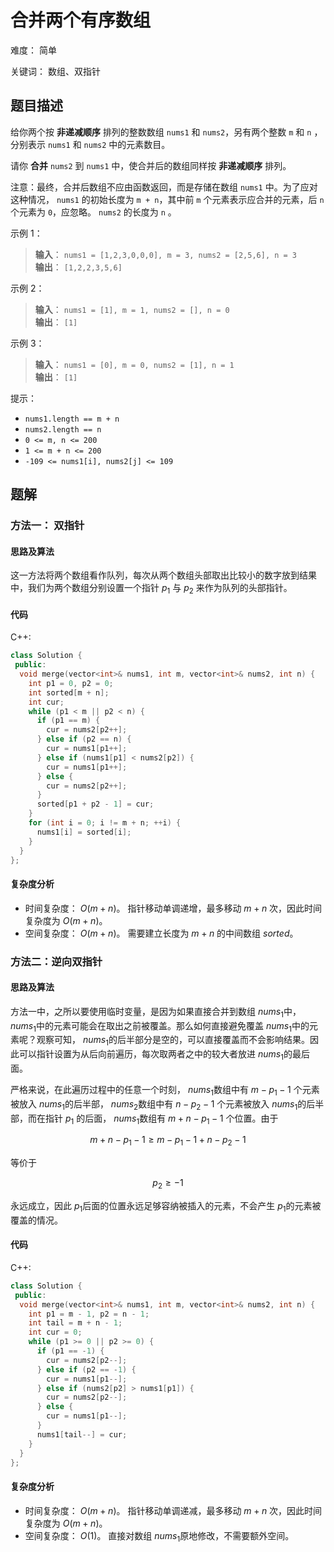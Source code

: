 # 合并两个有序数组

难度： 简单

关键词： 数组、双指针

## 题目描述

给你两个按 **非递减顺序** 排列的整数数组 `nums1` 和 `nums2`，另有两个整数 `m` 和 `n` ，分别表示 `nums1` 和 `nums2` 中的元素数目。

请你 **合并** `nums2` 到 `nums1` 中，使合并后的数组同样按 **非递减顺序** 排列。

注意：最终，合并后数组不应由函数返回，而是存储在数组 `nums1` 中。为了应对这种情况， `nums1` 的初始长度为 `m + n`，其中前 `m` 个元素表示应合并的元素，后 `n` 个元素为 `0`，应忽略。 `nums2` 的长度为 `n` 。

 

示例 1：

>**输入**： `nums1 = [1,2,3,0,0,0], m = 3, nums2 = [2,5,6], n = 3` <br>
**输出**： `[1,2,2,3,5,6]`
>

示例 2：

>**输入**： `nums1 = [1], m = 1, nums2 = [], n = 0` <br>
**输出**： `[1]`
>

示例 3：

>**输入**： `nums1 = [0], m = 0, nums2 = [1], n = 1` <br>
**输出**： `[1]`
>

提示：

* `nums1.length == m + n`
* `nums2.length == n`
* `0 <= m, n <= 200`
* `1 <= m + n <= 200`
* `-109 <= nums1[i], nums2[j] <= 109`

## 题解

### 方法一： 双指针

#### 思路及算法

这一方法将两个数组看作队列，每次从两个数组头部取出比较小的数字放到结果中，我们为两个数组分别设置一个指针 $p_1$​ 与 $p_2$ 来作为队列的头部指针。

#### 代码

C++:
```c++
class Solution {
 public:
  void merge(vector<int>& nums1, int m, vector<int>& nums2, int n) {
    int p1 = 0, p2 = 0;
    int sorted[m + n];
    int cur;
    while (p1 < m || p2 < n) {
      if (p1 == m) {
        cur = nums2[p2++];
      } else if (p2 == n) {
        cur = nums1[p1++];
      } else if (nums1[p1] < nums2[p2]) {
        cur = nums1[p1++];
      } else {
        cur = nums2[p2++];
      }
      sorted[p1 + p2 - 1] = cur;
    }
    for (int i = 0; i != m + n; ++i) {
      nums1[i] = sorted[i];
    }
  }
};
```

#### 复杂度分析

* 时间复杂度： $O(m+n)$。
指针移动单调递增，最多移动 $m+n$ 次，因此时间复杂度为 $O(m+n)$。
* 空间复杂度： $O(m+n)$。
需要建立长度为 $m+n$ 的中间数组 $sorted$。

### 方法二：逆向双指针

#### 思路及算法

方法一中，之所以要使用临时变量，是因为如果直接合并到数组 $nums_1$​ 中， $nums_1$​ 中的元素可能会在取出之前被覆盖。那么如何直接避免覆盖 $nums_1$​ 中的元素呢？观察可知， $nums_1$​ 的后半部分是空的，可以直接覆盖而不会影响结果。因此可以指针设置为从后向前遍历，每次取两者之中的较大者放进 $nums_1$​ 的最后面。

严格来说，在此遍历过程中的任意一个时刻， $nums_1$​ 数组中有 $m-p_1-1$ 个元素被放入 $nums_1$​ 的后半部， $nums_2$​ 数组中有 $n-p_2-1$ 个元素被放入 $nums_1$​ 的后半部，而在指针 $p_1$​ 的后面， $nums_1$​ 数组有 $m+n-p_1-1$ 个位置。由于

$$
m+n-p_1-1\geq m-p_1-1+n-p_2-1
$$

等价于

$$
p_2\geq -1
$$

永远成立，因此 $p_1$​ 后面的位置永远足够容纳被插入的元素，不会产生 $p_1$​ 的元素被覆盖的情况。

#### 代码

C++:
```c++
class Solution {
 public:
  void merge(vector<int>& nums1, int m, vector<int>& nums2, int n) {
    int p1 = m - 1, p2 = n - 1;
    int tail = m + n - 1;
    int cur = 0;
    while (p1 >= 0 || p2 >= 0) {
      if (p1 == -1) {
        cur = nums2[p2--];
      } else if (p2 == -1) {
        cur = nums1[p1--];
      } else if (nums2[p2] > nums1[p1]) {
        cur = nums2[p2--];
      } else {
        cur = nums1[p1--];
      }
      nums1[tail--] = cur;
    }
  }
};
```

#### 复杂度分析

* 时间复杂度： $O(m+n)$。
指针移动单调递减，最多移动 $m+n$ 次，因此时间复杂度为 $O(m+n)$。
* 空间复杂度： $O(1)$。
直接对数组 $nums_1​$ 原地修改，不需要额外空间。